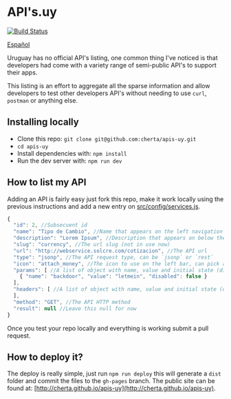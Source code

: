 # API's.uy

[![Build Status](https://travis-ci.org/cherta/apis-uy.svg?branch=add-tests)](https://travis-ci.org/cherta/apis-uy)

[Español](README.es.md)

Uruguay has no official API's listing, one common thing I've noticed is
that developers had come with a variety range of semi-public API's to support
their apps.

This listing is an effort to aggregate all the sparse information and allow
developers to test other developers API's without needing to use `curl`,
`postman` or anything else.

## Installing locally

* Clone this repo: `git clone git@github.com:cherta/apis-uy.git`
* `cd apis-uy`
* Install dependencies with: `npm install`
* Run the dev server with: `npm run dev`

## How to list my API

Adding an API is fairly easy just fork this repo, make it work locally using the
previous instructions and add a new entry on
[src/config/services.js](src/config/services.js).

```js
{
  "id": 2, //Subsecuent id
  "name": "Tipo de Cambio", //Name that appears on the left navigation bar and as a title of the service
  "description": "Lorem Ipsum", //Description that appears on below the title
  "slug": "currency", //The url slug (not in use now)
  "url": "http://webservice.solcre.com/cotizacion", //The API url
  "type": "jsonp", //The API request type, can be `jsonp` or `rest`
  "icon": "attach_money", //The icon to use on the left bar, can pick any of these: https://www.google.com/design/icons/
  "params": [ //A list of object with name, value and initial state (disabled or enabled)
    { "name": "backdoor", "value": "letmein", "disabled": false }
  ],
  "headers": [ //A list of object with name, value and initial state (disabled or enabled)
  ],
  "method": "GET", //The API HTTP method
  "result": null //Leave this null for now
}
```

Once you test your repo locally and everything is working submit a pull request.

## How to deploy it?

The deploy is really simple, just run `npm run deploy` this will generate a `dist` folder and commit the files to the `gh-pages` branch. The public site can be found at: [http://cherta.github.io/apis-uy](http://cherta.github.io/apis-uy).
